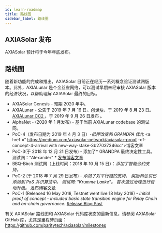 ```yaml
---
id: learn-roadmap
title: 路线图
sidebar_label: 路线图
---
```


## AXIASolar 发布

AXIASolar 预计将于今年年底发布。

## 路线图

随着新功能的完成和推出，AXIASolar 目前正在经历一系列概念验证测试网版本。此外，AXIALunar 是个金丝雀网络，可以测试早期未经审核 AXIASolar 版本的经济状况，以帮助理解 AXIASolar 最终的目标。

- AXIASolar Genesis - 预期 2020 年中。
- AXIALunar - [公告](https://axiasolar.network/axialunar-network-the-canary-network/)于 2019 年 7 月 16 日。[创世块](https://axiasolar.network/axialunar-rollout-and-governance/)，于 2019 年 8 月 23 日。[AXIALunar CC2 ](https://axiasolar.network/axialunar-cc2/)，于 2019 年 9 月 26 日发布 。
- AlphaNet - (2020 年 1 月发布) - 基于当前 AXIALunar codebase 的测试网。
- PoC-4（发布日期为 2019 年 4 月 3 日）-_抵押改变和 GRANDPA 优化_ <a href =“ https://medium.com/axiasolar-network/axiasolar-proof -of-concept-4-arrival with new-way-stake-3b27037346cc“>博客文章</a>
- PoC-3(于 2018 年 12 月 21 日发布) - 添加了* GRANDPA 最终决定性工具。 测试网："Alexander" * [发布博客文章 ](https://medium.com/coinmonks/axiasolar-hello-world-3-poc-3-on-substrate-is-here-c45d100f72e3)
- BBQ-Birch 测试网（上线时间：2018 年 10 月 15 日）：_添加了智能合约支持。_
- PoC-2 (于 2018 年 7 月 29 日发布) - _添加了对平行链的支持， 奖励和惩罚已添加到 PoS 共识算法中。 测试网: "Krumme Lanke"。 首次通过治理进行自动升级。_ [发布博客文章](https://medium.com/axiasolar-network/axiasolar-poc-2-is-here-parachains-runtime-upgrades-and-libp2p-networking-7035bb141c25)
- PoC-1 (Released 16 May 2018, Testnet went live 18 May 2018) - _Initial proof of concept - included basic state transition engine for Relay Chain and on-chain governance._ [Release Blog Post](https://medium.com/axiasolar-network/now-live-axiasolar-proof-of-concept-1-3e718512a8d)

有关 AXIASolar 路线图和 AXIASolar 代码库状态的最新信息，请参阅 AXIASolar GitHub 库，尤其是里程碑页面：[ https://github.com/paritytech/axiasolar/milestones ](https://github.com/paritytech/axiasolar/milestones)
